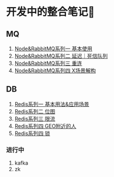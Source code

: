 # 开发中的整合笔记📒

## MQ

1. [Node&RabbitMQ系列一 基本使用](https://simuty.com/2020/10/29/RabbitMQ_1/)
2. [Node&RabbitMQ系列二 延迟｜死信队列](https://simuty.com/2020/10/29/RabbitMQ_2/)
3. [Node&RabbitMQ系列三 重连](https://simuty.com/2020/10/29/RabbitMQ_3/)
4. [Node&RabbitMQ系列四 X场景解构](https://simuty.com/2020/10/29/RabbitMQ_3/)

## DB

1. [Redis系列一 基本用法&应用场景](https://simuty.com/2020/11/12/redis_1/)
2. [Redis系列二 位图](https://simuty.com/2020/11/19/redis_2/)
3. [Redis系列三 限流](https://simuty.com/2020/11/20/redis_3/)
4. [Redis系列四 GEO附近的人](https://simuty.com/2020/11/23/redis_4/)
5. [Redis系列四 锁](https://simuty.com/2020/11/25/redis_5/)

### 进行中

1. kafka
2. zk
